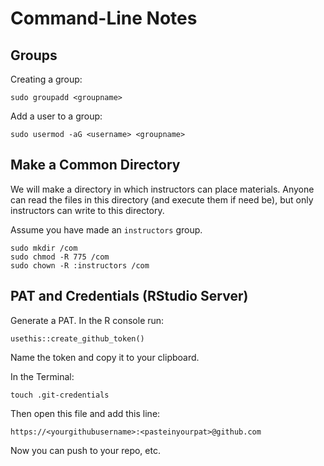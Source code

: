 # Command-Line Notes


## Groups

Creating a group:

```{sh}
sudo groupadd <groupname>
```

Add a user to a group:

```{sh}
sudo usermod -aG <username> <groupname>
```

## Make a Common Directory

We will make a directory in which instructors can place materials.  Anyone can read the files in this directory (and execute them if need be), but only instructors can write to this directory.

Assume you have made an `instructors` group.

```{sh}
sudo mkdir /com
sudo chmod -R 775 /com
sudo chown -R :instructors /com
```

## PAT and Credentials (RStudio Server)

Generate a PAT.  In the R console run:

```
usethis::create_github_token()
```

Name the token and copy it to your clipboard.

In the Terminal:

```{sh}
touch .git-credentials
```

Then open this file and add this line:

```
https://<yourgithubusername>:<pasteinyourpat>@github.com
```

Now you can push to your repo, etc.
